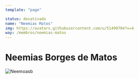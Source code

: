 ```yaml
---
template: "page"

status: desativado
name: "Neemias Matos"
img: https://avatars.githubusercontent.com/u/51499704?v=4
way: /membros/neemias-matos
---
```


# Neemias Borges de Matos

![Neemoasb](https://avatars.githubusercontent.com/u/51499704?v=4)